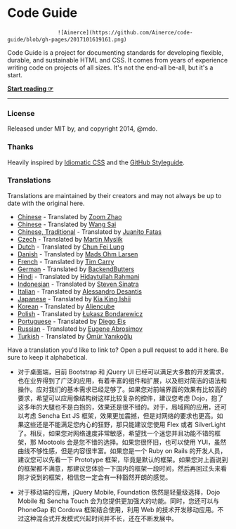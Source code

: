 #  Code Guide
                    ![Ainerce](https://github.com/Ainerce/code-guide/blob/gh-pages/2017101619161.png)

Code Guide is a project for documenting standards for developing flexible, durable, and sustainable HTML and CSS. It comes from years of experience writing code on projects of all sizes. It's not the end-all be-all, but it's a start.

**[Start reading ☞](http://mdo.github.io/code-guide)**

---

### License

Released under MIT by, and copyright 2014, @mdo.

### Thanks

Heavily inspired by [Idiomatic CSS](https://github.com/necolas/idiomatic-css) and the [GitHub Styleguide](http://github.com/styleguide).

### Translations

Translations are maintained by their creators and may not always be up to date with the original here.

- [Chinese](http://zoomzhao.github.io/code-guide/) - Translated by [Zoom Zhao](https://github.com/ZoomZhao)
- [Chinese](http://codeguide.bootcss.com/) - Translated by [Wang Sai](https://github.com/wangsai)
- [Chinese, Traditional](http://juanitofatas.github.io/code-guide/) - Translated by [Juanito Fatas](https://github.com/JuanitoFatas)
- [Czech](http://smedzlatko.github.io/) - Translated by [Martin Myslík](https://github.com/Smedzlatko)
- [Dutch](http://chunfeilung.github.io/code-guide/) - Translated by [Chun Fei Lung](https://github.com/chunfeilung)
- [Danish](http://ohm.sh/code-guide/) - Translated by [Mads Ohm Larsen](https://github.com/omegahm)
- [French](http://pixelastic.github.io/code-guide/) - Translated by [Tim Carry](https://github.com/pixelastic/)
- [German](http://BackendButters.github.io/code-guide/) - Translated by [BackendButters](https://github.com/BackendButters)
- [Hindi](https://hidaytrahman.github.io/code-guide/) - Translated by [Hidaytullah Rahmani](https://github.com/hidaytrahman)
- [Indonesian](http://diagramatics.github.io/code-guide-id) - Translated by [Steven Sinatra](http://diagramatics.me)
- [Italian](http://alessandro1997.github.io/code-guide/) - Translated by [Alessandro Desantis](https://github.com/alessandro1997)
- [Japanese](http://kia-king.com/code-guide/) - Translated by [Kia King Ishii](https://github.com/kiaking)
- [Korean](http://code-guide.aliencube.org/) - Translated by [Aliencube](https://github.com/aliencube)
- [Polish](http://bondarewicz.github.io/code-guide/) - Translated by [Łukasz Bondarewicz](https://github.com/bondarewicz)
- [Portuguese](http://diegoeis.github.io/code-guide/) - Translated by [Diego Eis](http://tableless.com.br/)
- [Russian](http://sadcitizen.github.io/code-guide/) - Translated by [Eugene Abrosimov](https://github.com/sadcitizen)
- [Turkish](http://kod-rehberi.hayatbiralem.com/) - Translated by [Ömür Yanıkoğlu](http://hayatbiralem.com/)

Have a translation you'd like to link to? Open a pull request to add it here. Be sure to keep it alphabetical.
     
- 对于桌面端，目前 Bootstrap 和 jQuery UI 已经可以满足大多数的开发需求，也在业界得到了广泛的应用，有着丰富的组件和扩展，以及相对简洁的语法和操作。应对我们的基本需求已经足够了。如果您对前端界面的效果有比较高的要求，希望可以应用像结构树这样比较复杂的控件，建议您考虑 Dojo，抱了这多年的大腿也不是白抱的，效果还是很不错的。对于，局域网的应用，还可以考虑 Sencha Ext JS 框架，效果更加震撼，但是对网络的要求也更高。如果这些还是不能满足您内心的狂野，那只能建议您使用 Flex 或者 SilverLight 了。相反，如果您对网络速度非常敏感，希望找一个迷您并且功能不错的框架，那 Mootools 会是您不错的选择。如果您很怀旧，也可以使用 YUI，虽然曲线不够性感，但是内容很丰富。如果您是一个 Ruby on Rails 的开发人员，建议您可以先看一下 Prototype 框架，毕竟是默认的框架。如果您对上面说到的框架都不满意，那建议您体验一下国内的框架一段时间，然后再回过头来看刚才说到的框架，相信您一定会有一种豁然开朗的感觉。

- 对于移动端的应用，jQuery Mobile, Foundation 依然是轻量级选择，Dojo Mobile 和 Sencha Touch 会为您提供更加强大的功能。同时，您还可以与 PhoneGap 和 Cordova 框架结合使用，利用 Web 的技术开发移动应用。不过这种混合式开发模式兴起时间并不长，还在不断发展中。


